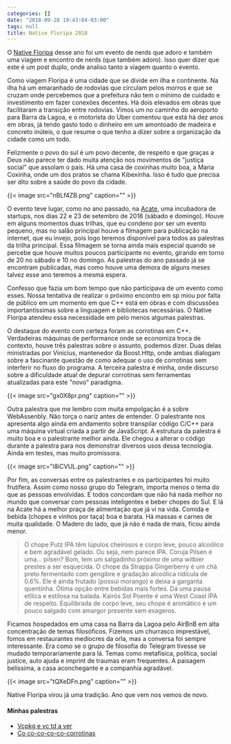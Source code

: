 ```yaml
---
categories: []
date: "2018-09-28 19:43:04-03:00"
tags: null
title: Native Floripa 2018
---
```


O [Native Floripa](http://www.nativefloripa.com.br/) desse ano foi um evento de nerds que adoro e também uma viagem e encontro de nerds (que também adoro). Isso quer dizer que este é um post duplo, onde analiso tanto a viagem quanto o evento.

Como viagem Floripa é uma cidade que se divide em ilha e continente. Na ilha há um emaranhado de rodovias que circulam pelos morros e que se cruzam onde percebemos que a prefeitura não tem o mínimo de cuidado e investimento em fazer conexões decentes. Há dois elevados em obras que facilitaram a transição entre rodovias. Vimos um no caminho do aeroporto para Barra da Lagoa, e o motorista do Uber comentou que está há dez anos em obras, já tendo gasto todo o dinheiro em um amontoado de madeira e concreto inúteis, o que resume o que tenho a dizer sobre a organização da cidade como um todo.

Felizmente o povo do sul é um povo decente, de respeito e que graças a Deus não parece ter dado muita atenção nos movimentos de "justiça social" que assolam o país. Há uma casa de coxinhas muito boa, a Maria Coxinha, onde um dos pratos se chama Kibexinha. Isso é tudo que precisa ser dito sobre a saúde do povo da cidade.

{{< image src="nBLf4ZB.png" caption="" >}}

O evento teve lugar, como no ano passado, na [Acate](https://www.acate.com.br/), uma incubadora de startups, nos dias 22 e 23 de setembro de 2018 (sábado e domingo). Houve em alguns momentos duas trilhas, que eu condeno por ser um evento pequeno, mas no salão principal houve a filmagem para publicação na internet, que eu invejo, pois logo teremos disponível para todos as palestras da trilha principal. Essa filmagem se torna ainda mais especial quando se percebe que houve muitos poucos participante no evento, girando em torno de 20 no sábado e 10 no domingo. As palestras do ano passado já se encontram publicadas, mas como houve uma demora de alguns meses talvez esse ano teremos a mesma espera.

Confesso que fazia um bom tempo que não participava de um evento como esses. Nossa tentativa de realizar o próximo encontro em sp miou por falta de público em um momento em que C++ está em obras e com discussões importantíssimas sobre a linguagem e bibliotecas necessárias. O Native Floripa atendeu essa necessidade em pelo menos algumas palestras.

O destaque do evento com certeza foram as corrotinas em C++. Verdadeiras máquinas de performance onde se economiza troca de contexto, houve três palestras sobre o assunto, podemos dizer. Duas delas ministradas por Vinicius, mantenedor da Boost.Http, onde ambas dialogam sobre a fascinante questão de como adequar o uso de corrotinas sem interferir no fluxo do programa. A terceira palestra é minha, onde discurso sobre a dificuldade atual de depurar corrotinas sem ferramentas atualizadas para este "novo" paradigma.

{{< image src="gx0X8pr.png" caption="" >}}

Outra palestra que me lembro com muita empolgação é a sobre WebAssenbly. Não torça o nariz antes de entender. O palestrante nos apresenta algo ainda em andamento sobre transpilar código C/C++ para uma máquina virtual criada a partir de JavaScript. A estrutura da palestra é muito boa e o palestrante melhor ainda. Ele chegou a alterar o código durante a palestra para nos demonstrar diversos usos dessa tecnologia. Ainda em testes, mas muito promissora.

{{< image src="l8iCVUL.png" caption="" >}}

Por fim, as conversas entre os palestrantes e os participantes foi muito frutífera. Assim como nosso grupo do Telegram, importa menos o tema do que as pessoas envolvidas. E todos concordam que não há nada melhor no mundo que conversar com pessoas inteligentes e beber chopes do Sul. E lá na Acate há a melhor praça de alimentação que já vi na vida. Comida e bebida (chopes e vinhos por taça) boa e barata. Há massas e carnes de muita qualidade. O Madero do lado, que já não é nada de mais, ficou ainda menor.

> O chope Putz IPA têm lúpulos cheirosos e corpo leve, pouco alcoólico e bem agradável gelado. Ou seja, nem parece IPA.
> Coruja Pilsen é uma... pilsen? Bom, tem um salgadinho próximo de uma witbier prestes a ser esquecida.
> O chope da Strappa Gingerberry é um chá preto fermentado com gengibre e gradação alcoólica ridícula de 0.6%. Ele é ainda frutado (possui morango) e deixa a garganta quentinha. Ótima opção entre bebidas mais fortes. Dá uma pausa etílica e estilosa na balada.
> Kairós Sol Poente é uma West Coast IPA de respeito. Equilibrada de corpo leve, seu chope é aromático e um pouco salgado com amargor presente sem exageros.

Ficamos hospedados em uma casa na Barra da Lagoa pelo AirBnB em alta concentração de temas filosóficos. Fizemos um churrasco imprestável, fomos em restaurantes medíocres da orla, mas a conversa foi sempre interessante. Era como se o grupo de filosofia do Telegram tivesse se mudado temporariamente para lá. Temas como metafísica, política, social justice, auto ajuda e imprint de traumas eram frequentes. A paisagem belíssima, a casa aconchegante e a companhia agradável.

{{< image src="tQXeDFn.png" caption="" >}}

Native Floripa virou já uma tradição. Ano que vem nos vemos de novo.

#### Minhas palestras

 - [Vcpkg e vc td a ver](https://www.slideshare.net/WanderleyCaloni/vcpkg-e-vc-td-a-ver)
 - [Co co-co-co-co-corrotinas](https://www.slideshare.net/WanderleyCaloni/co-cococococorrotinas)
